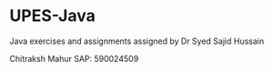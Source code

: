 # UPES-Java

Java exercises and assignments assigned by Dr Syed Sajid Hussain

Chitraksh Mahur
SAP: 590024509
